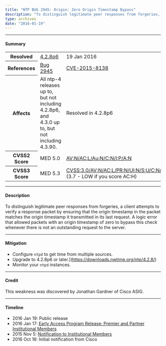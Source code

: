 ```yaml
---
title: "NTP BUG 2945: 0rigin: Zero Origin Timestamp Bypass"
description: "To distinguish legitimate peer responses from forgeries, NTP clients check that the origin timestamp in a response packet matches the origin timestamp transmitted in the last request. A logic error allowed packets with an origin timestamp of zero to bypass this check whenever there is not an outstanding request to the server. This bug was resolved in NTP 4.2.8p6."
type: archives
date: "2016-01-19"
---
```


* * *

#### Summary

<table>
  <tbody>
	<tr>
		<th><b>Resolved</b></th>
		<td><a href="/support/securitynotice/4_2_8p6-release-announcement/">4.2.8p6</a></td>
		<td>19 Jan 2016</td>
	</tr>
	<tr>
		<th><b>References</b></th>
		<td><a href="https://bugs.ntp.org/show_bug.cgi?id=2945">Bug 2945</a></td>
		<td><a href="https://nvd.nist.gov/vuln/detail/CVE-2015-8138">CVE-2015-8138</a></td>
	</tr>
	<tr>
		<th><b>Affects</b></th>
		<td>All ntp-4 releases up to, but not including 4.2.8p6,<br> and 4.3.0 up to, but not including 4.3.90.</td>
		<td>Resolved in 4.2.8p6</td>
	</tr>
	<tr>
		<th><b>CVSS2 Score</b></th>
		<td>MED 5.0</td>
		<td><a href="https://nvd.nist.gov/vuln-metrics/cvss/v2-calculator?calculator&version=2.0&vector=(AV:N/AC:L/Au:N/C:N/I:P/A:N)">AV:N/AC:L/Au:N/C:N/I:P/A:N</a></td>
	</tr>
	<tr>
		<th><b>CVSS3 Score<b></th>
		<td>MED 5.3</td>
		<td><a href="https://www.first.org/cvss/calculator/3.0#CVSS:3.0/AV:N/AC:L/PR:N/UI:N/S:U/C:N/I:L/A:N">CVSS:3.0/AV:N/AC:L/PR:N/UI:N/S:U/C:N/I:L/A:N</a><br> (3.7 - LOW if you score AC:H)</td>
	</tr>	
  </tbody>	
</table>

* * *
    
#### Description 

To distinguish legitimate peer responses from forgeries, a client attempts to verify a response packet by ensuring that the origin timestamp in the packet matches the origin timestamp it transmitted in its last request. A logic error that allowed packets with an origin timestamp of zero to bypass this check whenever there is not an outstanding request to the server.

* * *
    
#### Mitigation

* Configure `ntpd` to get time from multiple sources.
* Upgrade to 4.2.8p6 or later.](https://downloads.nwtime.org/ntp/4.2.8/)
* Monitor your `ntpd` instances.

* * *

#### Credit

This weakness was discovered by Jonathan Gardner of Cisco ASIG.

* * *

#### Timeline

* 2016 Jan 19: Public release
* 2016 Jan 17: [Early Access Program Release: Premier and Partner Institutional Members](https://www.nwtime.org/membership/benefits/)
* 2015 Nov 5: [Notification to Institutional Members](https://www.nwtime.org/membership/benefits/)
* 2016 Oct 16: Initial notification from Cisco